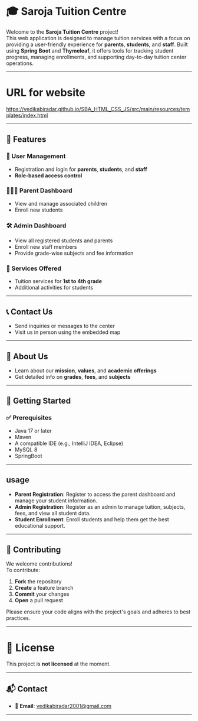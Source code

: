 # 🎓 Saroja Tuition Centre

Welcome to the **Saroja Tuition Centre** project!  
This web application is designed to manage tuition services with a focus on providing a user-friendly experience for **parents**, **students**, and **staff**. Built using **Spring Boot** and **Thymeleaf**, it offers tools for tracking student progress, managing enrollments, and supporting day-to-day tuition center operations.

---

# URL for website

https://vedikabiradar.github.io/SBA_HTML_CSS_JS/src/main/resources/templates/index.html


---

## 🌟 Features

### 👤 User Management
- Registration and login for **parents**, **students**, and **staff**
- **Role-based access control**

### 👨‍👩‍👧 Parent Dashboard
- View and manage associated children
- Enroll new students

### 🛠️ Admin Dashboard
- View all registered students and parents
- Enroll new staff members
- Provide grade-wise subjects and fee information

### 🏫 Services Offered
- Tuition services for **1st to 4th grade**
- Additional activities for students

---

## 📞 Contact Us
- Send inquiries or messages to the center
- Visit us in person using the embedded map  

---

## 📘 About Us
- Learn about our **mission**, **values**, and **academic offerings**
- Get detailed info on **grades**, **fees**, and **subjects**

---

## 🚀 Getting Started

### ✅ Prerequisites
- Java 17 or later
- Maven
- A compatible IDE (e.g., IntelliJ IDEA, Eclipse)
- MySQL 8
- SpringBoot

---

## usage

- **Parent Registration**: Register to access the parent dashboard and manage your student information.
- **Admin Registration**: Register as an admin to manage tuition, subjects, fees, and view all student data.
- **Student Enrollment**: Enroll students and help them get the best educational support.

---

## 🤝 Contributing

We welcome contributions!  
To contribute:

1. **Fork** the repository  
2. **Create** a feature branch  
3. **Commit** your changes  
4. **Open** a pull request

Please ensure your code aligns with the project's goals and adheres to best practices.

---

# 📄 License

This project is **not licensed** at the moment.

---



## 📬 Contact
- 📧 **Email**: [vedikabiradar2001@gmail.com](mailto:vedikabiradar2001@gmail.com)

---
